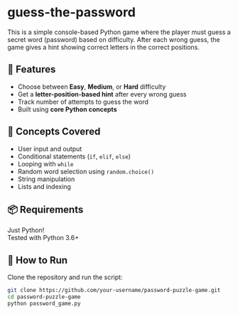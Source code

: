 # guess-the-password

This is a simple console-based Python game where the player must guess a secret word (password) based on difficulty. After each wrong guess, the game gives a hint showing correct letters in the correct positions.

## 🎯 Features

- Choose between **Easy**, **Medium**, or **Hard** difficulty
- Get a **letter-position-based hint** after every wrong guess
- Track number of attempts to guess the word
- Built using **core Python concepts**

## 🧠 Concepts Covered

- User input and output
- Conditional statements (`if`, `elif`, `else`)
- Looping with `while`
- Random word selection using `random.choice()`
- String manipulation
- Lists and indexing

## 📦 Requirements

Just Python!  
Tested with Python 3.6+

## 🚀 How to Run

Clone the repository and run the script:

```bash
git clone https://github.com/your-username/password-puzzle-game.git
cd password-puzzle-game
python password_game.py
